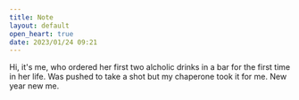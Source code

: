 ```yaml
---
title: Note
layout: default
open_heart: true
date: 2023/01/24 09:21
---
```


Hi, it's me, who ordered her first two alcholic drinks in a bar for the first time in her life. Was pushed to take a shot but my chaperone took it for me. New year new me.
